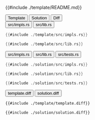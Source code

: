 
<div class="content-row">
<div class="content-col">

{{#include ./template/README.md}}

</div>

<div class="content-col">

<div class="tab">
  <button class="maintab tablinks active" onclick="switchMainTab(event, 'Template')">Template</button>
  <button class="maintab tablinks" onclick="switchMainTab(event, 'Solution')">Solution</button>
  <button class="maintab tablinks" onclick="switchMainTab(event, 'Diff')">Diff</button>
</div>

<div id="Template" class="maintab tabcontent active">

<div class="tab">
<button class="subtab tablinks file-template file-modified active" onclick="switchSubTab(event, 'src/impls.rs')" data-id="src/impls.rs">src/impls.rs</button>
<button class="subtab tablinks file-template file-modified" onclick="switchSubTab(event, 'src/lib.rs')" data-id="src/lib.rs">src/lib.rs</button>
</div>
<div id="template/src/impls.rs" class="subtab tabcontent active" data-id="src/impls.rs">

```rust
{{#include ./template/src/impls.rs}}
```

</div>

<div id="template/src/lib.rs" class="subtab tabcontent" data-id="src/lib.rs">

```rust
{{#include ./template/src/lib.rs}}
```

</div>



</div>

<div id="Solution" class="maintab tabcontent">

<div class="tab">
<button class="subtab tablinks file-solution file-modified active" onclick="switchSubTab(event, 'src/impls.rs')" data-id="src/impls.rs">src/impls.rs</button>
<button class="subtab tablinks file-solution file-modified" onclick="switchSubTab(event, 'src/lib.rs')" data-id="src/lib.rs">src/lib.rs</button>
<button class="subtab tablinks file-solution file-modified" onclick="switchSubTab(event, 'src/tests.rs')" data-id="src/tests.rs">src/tests.rs</button>
</div>
<div id="solution/src/impls.rs" class="subtab tabcontent active" data-id="src/impls.rs">

```rust
{{#include ./solution/src/impls.rs}}
```

</div>

<div id="solution/src/lib.rs" class="subtab tabcontent" data-id="src/lib.rs">

```rust
{{#include ./solution/src/lib.rs}}
```

</div>

<div id="solution/src/tests.rs" class="subtab tabcontent" data-id="src/tests.rs">

```rust
{{#include ./solution/src/tests.rs}}
```

</div>



</div>

<div id="Diff" class="maintab tabcontent">


<div class="tab">
	<button class="difftab tablinks active" onclick="switchDiff(event, 'template.diff')" data-id="template.diff">template.diff</button>
	<button class="difftab tablinks" onclick="switchDiff(event, 'solution.diff')" data-id="solution.diff">solution.diff</button>
</div>
<div id="template.diff" class="difftab tabcontent active" data-id="template.diff">

```diff
{{#include ./template/template.diff}}
```

</div>
<div id="solution.diff" class="difftab tabcontent" data-id="solution.diff">

```diff
{{#include ./solution/solution.diff}}
```

</div>

</div>

</div>
</div>

